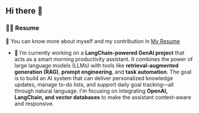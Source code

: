 ## Hi there 👋
### 👨‍💻 Resume
📄 You can know more about myself and my contribution in [My Resume](https://github.com/sayed-ashfaq/sayed-ashfaq/blob/main/Sayed-ashfaq-DS-Resume.pdf)

- 🔭 I’m currently working on a **LangChain-powered GenAI project** that acts as a smart morning productivity assistant. It combines the power of large language models (LLMs) with tools like **retrieval-augmented generation (RAG)**, **prompt engineering**, and **task automation**. The goal is to build an AI system that can deliver personalized knowledge updates, manage to-do lists, and support daily goal tracking—all through natural language. I'm focusing on integrating **OpenAI, LangChain, and vector databases** to make the assistant context-aware and responsive.


<!--
**sayed-ashfaq/sayed-ashfaq** is a ✨ _special_ ✨ repository because its `README.md` (this file) appears on your GitHub profile.

Here are some ideas to get you started:

- 🔭 I’m currently working on ...
- 🌱 I’m currently learning ...
- 👯 I’m looking to collaborate on ...
- 🤔 I’m looking for help with ...
- 💬 Ask me about ...
- 📫 How to reach me: ...
- 😄 Pronouns: ...
- ⚡ Fun fact: ...
-->
